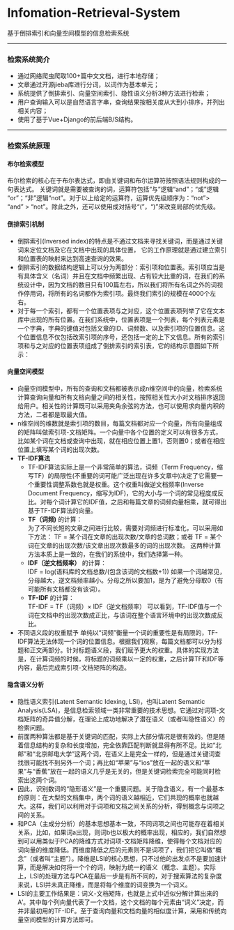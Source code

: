 # Infomation-Retrieval-System
基于倒排索引和向量空间模型的信息检索系统

---
### 检索系统简介
- 通过网络爬虫爬取100+篇中文文档，进行本地存储；
- 文章通过开源jieba库进行分词，以词作为基本单元；
- 系统提供了倒排索引、向量空间索引、隐性语义分析3种方法进行检索；
- 用户查询输入可以是自然语言字串，查询结果按相关度从大到小排序，并列出相关内容；
- 使用了基于Vue+Django的前后端B/S结构。


---
### 检索系统原理
#### 布尔检索模型
布尔检索的核心在于布尔表达式，即由关键词和布尔运算符按照语法规则构成的一句表达式。
关键词就是需要被查询的词，运算符包括“与”逻辑“and”；“或”逻辑 “or”；“非”逻辑“not”。对于以上给定的运算符，运算优先级顺序为：“not”> “and” > “not”。除此之外，还可以使用成对括号“(”，“)”来改变局部的优先级。

#### 倒排索引机制
- 倒排索引(Inversed index)的特点是不通过文档来寻找关键词，而是通过关键词来定位文档及它在文档中出现的具体位置，
它的工作原理就是通过建立索引和位置表的映射来达到高速查询的效果。  
- 倒排索引的数据结构逻辑上可以分为两部分：索引项和位置表。索引项应当是有具体含义（名词）并且在文档中频繁出现、占有较大比重的词，在我们的系统设计中，因为文档的数目只有100篇左右，所以我们将所有名词之外的词视作停用词，将所有的名词都作为索引项。最终我们索引的规模在4000个左右。 
- 对于每一个索引，都有一个位置表项与之对应，这个位置表项列举了它在文本库中出现的所有位置。在我们系统中，位置表项是一个列表，每个列表元素是一个字典，字典的键值对包括文章的ID、词频数、以及索引项的位置信息。这个位置信息不仅包括改索引项的序号，还包括一定的上下文信息。所有的索引项和与之对应的位置表项组成了倒排索引的索引表，它的结构示意图如下所示：  


#### 向量空间模型
- 向量空间模型中，所有的查询和文档都被表示成n维空间中的向量，检索系统计算查询向量和所有文档向量之间的相关性，按照相关性大小对文档排序返回给用户。相关性的计算既可以采用夹角余弦的方法，也可以使用求向量内积的方法，二者都是取最大值。
- n维空间的维数就是索引项的数目，每篇文档都对应一个向量，所有向量组成的矩阵叫做索引项-文档矩阵。一个向量中各个位置的定义可以有很多方式，比如某个词在文档或查询中出现，就在相应位置上置1，否则置0；或者在相应位置上填写某个词的出现次数。
- **TF-IDF算法**
  - TF-IDF算法实际上是一个非常简单的算法，词频（Term Frequency，缩写TF）的局限性(不重要的词可能广泛出现在许多文章中)决定了它需要一个重要性调整系数也就是权重。这个权重叫做逆文档频率(Inverse Document Frequency，缩写为IDF)，它的大小与一个词的常见程度成反比。对每个词计算它的IDF值，之后和每篇文章的词频向量相乘，就可得出基于TF-IDF算法的向量。
  - **TF（词频)** 的计算：   
  为了不同长短的文章之间进行比较，需要对词频进行标准化，可以采用如下方法：
  TF = 某个词在文章的出现次数/文章的总词数；或者
  TF = 某个词在文章的出现次数/该文章出现次数最多的词的出现次数。
  这两种计算方法本质上是一致的，在我们的系统中，我们选择第一种。
  - **IDF（逆文档频率）** 的计算：    
    IDF = log(语料库的文档总数/(包含该词的文档数+1))
  如果一个词越常见，分母越大，逆文档频率越小。分母之所以要加1，是为了避免分母取0（有可能所有文档都没有该词）。
  - **TF-IDF** 的计算：    
  TF-IDF = TF（词频）× IDF（逆文档频率）
  可以看到，TF-IDF值与一个词在文档中的出现次数成正比，与该词在整个语言环境中的出现次数成反比。
- 不同语义段的权重赋予
  单纯以“词频”衡量一个词的重要性是有局限的，TF-IDF算法无法体现一个词的位置信息。根据我们观察，每篇文档都可以分为标题和正文两部分。针对标题语义段，我们赋予更大的权重。具体的实现方法是，在计算词频的时候，将标题的词频乘以一定的权重，之后计算TF和IDF等内容，最后完成索引项-文档矩阵的构造。


#### 隐含语义分析
- 隐性语义索引(Latent Semantic Idexing, LSI)，也叫Latent Semantic Analysis(LSA)，是信息检索领域一类非常重要的技术思想。它通过对词项-文档矩阵的奇异值分解，在理论上成功地解决了潜在语义（或者叫隐性语义）的检索问题。
- 前面两种算法都是基于关键词的匹配，实际上大部分情况是很有效的。但是随着信息结构的复杂和长度增加，完全依靠匹配判断就显得有所不足。比如“北邮”和“北京邮电大学”这两个词，在语义上是完全一样的，但是通过关键词查找很可能找不到另外一个词；再比如“苹果”与“ios”放在一起的语义和“苹果”与“香蕉”放在一起的语义几乎是无关的，但是关键词检索完全可能同时检索出这两个词。
- 因此，识别数词的“隐形语义”是一个重要问题。关于隐含语义，有一个最基本的原则：在大型的文档集中，两个词的语义越相近，它们共现的概率也就越大。这样，我们可以利用对于词项和文档之间关系的分析，得到概念与词项之间的关系。
- 和PCA（主成分分析）的基本思想基本一致，不同词项之间也可能存在着相关关系，比如，如果词a出现，则词b也以极大的概率出现，相应的，我们自然想到可以用类似于PCA的降维方式对词项-文档矩阵降维，使得每个文档对应的词向量的维度降低。而维度降低之后的元素则不是词项了，我们把它叫做“概念”（或者叫“主题”）。降维是LSI的核心思想，只不过他的出发点不是要加速计算，而是解决如何将一个个的词，映射为统一的语义（概念、主题）。实际上，LSI的处理方法与PCA在最后一步是有所不同的，对于搜索算法的复杂度来说，LSI并未真正降维，而是将每个维度的词变换为一个词义。
- LSI的主要工作结果是：词义-文档矩阵，也就是上式中近似分解计算出来的A′。其中每个列向量代表了一个文档，这个文档的每个元素由“词义”决定，而并非最初用的TF-IDF。至于查询向量和文档向量的相似度计算，采用和传统向量空间模型的计算方法即可。

















